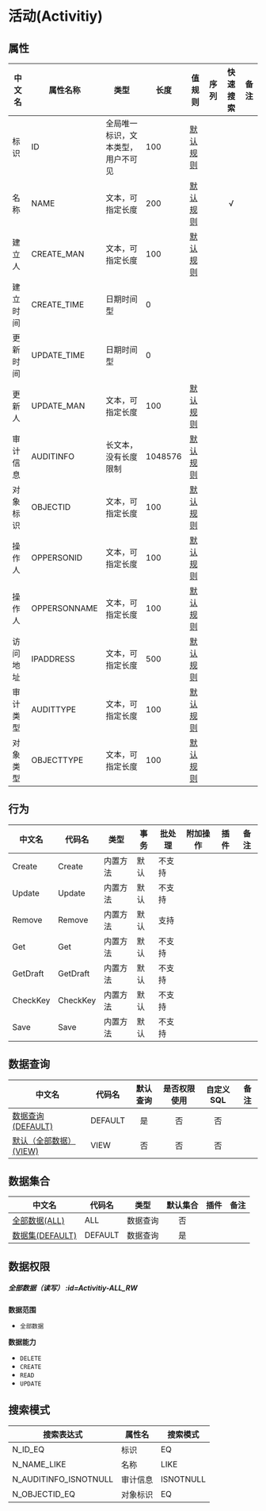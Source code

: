 # 活动(Activitiy)  <!-- {docsify-ignore-all} -->



## 属性
|    中文名 | 属性名称           | 类型     | 长度     |值规则   |  序列     | 快速搜索     |  备注  |
| --------   |------------| -----  | -----  | ----- | -----  | :---:   |  -------- |
|标识|ID|全局唯一标识，文本类型，用户不可见|100|[默认规则](module/Base/Activitiy/value_rule/Id#default)||||
|名称|NAME|文本，可指定长度|200|[默认规则](module/Base/Activitiy/value_rule/Name#default)||√||
|建立人|CREATE_MAN|文本，可指定长度|100|[默认规则](module/Base/Activitiy/value_rule/Create_man#default)||||
|建立时间|CREATE_TIME|日期时间型|0|||||
|更新时间|UPDATE_TIME|日期时间型|0|||||
|更新人|UPDATE_MAN|文本，可指定长度|100|[默认规则](module/Base/Activitiy/value_rule/Update_man#default)||||
|审计信息|AUDITINFO|长文本，没有长度限制|1048576|[默认规则](module/Base/Activitiy/value_rule/AuditInfo#default)||||
|对象标识|OBJECTID|文本，可指定长度|100|[默认规则](module/Base/Activitiy/value_rule/ObjectId#default)||||
|操作人|OPPERSONID|文本，可指定长度|100|[默认规则](module/Base/Activitiy/value_rule/OPPersonId#default)||||
|操作人|OPPERSONNAME|文本，可指定长度|100|[默认规则](module/Base/Activitiy/value_rule/OPPersonName#default)||||
|访问地址|IPADDRESS|文本，可指定长度|500|[默认规则](module/Base/Activitiy/value_rule/IPAddress#default)||||
|审计类型|AUDITTYPE|文本，可指定长度|100|[默认规则](module/Base/Activitiy/value_rule/AuditType#default)||||
|对象类型|OBJECTTYPE|文本，可指定长度|100|[默认规则](module/Base/Activitiy/value_rule/ObjectType#default)||||


## 行为
| 中文名    | 代码名    | 类型    | 事务   | 批处理   | 附加操作  | 插件    |  备注  |
| -------- |---------- |----------- |------------|----------|---------| ----- | ----- |
|Create|Create|内置方法|默认|不支持||||
|Update|Update|内置方法|默认|不支持||||
|Remove|Remove|内置方法|默认|支持||||
|Get|Get|内置方法|默认|不支持||||
|GetDraft|GetDraft|内置方法|默认|不支持||||
|CheckKey|CheckKey|内置方法|默认|不支持||||
|Save|Save|内置方法|默认|不支持||||




## 数据查询
| 中文名    | 代码名    | 默认查询 | 是否权限使用 | 自定义SQL |  备注|
| --------  | --------   | :---:  | :---:  | :---:  |----- |
|[数据查询(DEFAULT)](module/Base/Activitiy/query/Default)|DEFAULT|是|否 |否 ||
|[默认（全部数据）(VIEW)](module/Base/Activitiy/query/View)|VIEW|否|否 |否 ||


## 数据集合
| 中文名  | 代码名  | 类型 | 默认集合 |   插件|   备注|
| --------  | --------   | --------   | :---:   | ----- |----- |
|[全部数据(ALL)](module/Base/Activitiy/dataset/ALL)|ALL|数据查询|否|||
|[数据集(DEFAULT)](module/Base/Activitiy/dataset/Default)|DEFAULT|数据查询|是|||


## 数据权限

##### 全部数据（读写） :id=Activitiy-ALL_RW

<p class="panel-title"><b>数据范围</b></p>

* `全部数据`

<p class="panel-title"><b>数据能力</b></p>

* `DELETE`
* `CREATE`
* `READ`
* `UPDATE`






## 搜索模式
|   搜索表达式   |    属性名    |    搜索模式        |
| -------- |------------|------------|
|N_ID_EQ|标识|EQ|
|N_NAME_LIKE|名称|LIKE|
|N_AUDITINFO_ISNOTNULL|审计信息|ISNOTNULL|
|N_OBJECTID_EQ|对象标识|EQ|




